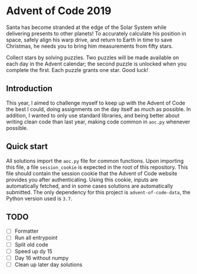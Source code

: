 # Advent of Code 2019

Santa has become stranded at the edge of the Solar System while delivering presents to other planets! To accurately calculate his position in space, safely align his warp drive, and return to Earth in time to save Christmas, he needs you to bring him measurements from fifty stars.

Collect stars by solving puzzles. Two puzzles will be made available on each day in the Advent calendar; the second puzzle is unlocked when you complete the first. Each puzzle grants one star. Good luck!

## Introduction

This year, I aimed to challenge myself to keep up with the Advent of Code the best I could, doing assignments on the day itself as much as possible.
In addition, I wanted to only use standard libraries, and being better about writing clean code than last year, making code common in `aoc.py` whenever possible.

## Quick start

All solutions import the `aoc.py` file for common functions.
Upon importing this file, a file `session_cookie` is expected in the root of this repository.
This file should contain the session cookie that the Advent of Code website provides you after authenticating. Using this cookie, inputs are automatically fetched, and in some cases solutions are automatically submitted.
The only dependency for this project is `advent-of-code-data`, the Python version used is `3.7`.

## TODO

- [ ] Formatter
- [ ] Run all entrypoint
- [ ] Split old code
- [ ] Speed up dy 15
- [ ] Day 16 without numpy
- [ ] Clean up later day solutions
